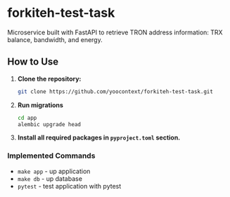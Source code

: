# forkiteh-test-task
Microservice built with FastAPI to retrieve TRON address information: TRX balance, bandwidth, and energy.

## How to Use

1. **Clone the repository:**

   ```bash
   git clone https://github.com/yoocontext/forkiteh-test-task.git
   
2. **Run migrations**
    ```bash
   cd app
   alembic upgrade head
3. **Install all required packages in `pyproject.toml` section.**


### Implemented Commands

* `make app` - up application
* `make db` - up database
* `pytest` - test application with pytest